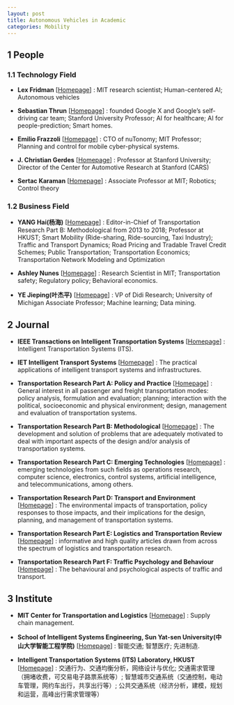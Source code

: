```yaml
---
layout: post
title: Autonomous Vehicles in Academic
categories: Mobility
---
```


## 1 People

### 1.1 Technology Field

- **Lex Fridman** [[Homepage](https://lexfridman.com/)] : MIT research scientist; Human-centered AI; Autonomous vehicles

- **Sebastian Thrun** [[Homepage](http://robots.stanford.edu/index.html)] : founded Google X and Google’s self-driving car team; Stanford University Professor; AI for healthcare; AI for people-prediction; Smart homes.

- **Emilio Frazzoli** [[Homepage](https://ares.lids.mit.edu/)] : CTO of nuTonomy; MIT Professor; Planning and control for mobile cyber-physical systems.

- **J. Christian Gerdes** [[Homepage](https://ddl.stanford.edu/content/j-christian-gerdes)] : Professor at Stanford University; Director of the Center for Automotive Research at Stanford (CARS)

- **Sertac Karaman** [[Homepage](http://karaman.mit.edu/)] : Associate Professor at MIT; Robotics; Control theory

### 1.2 Business Field

- **YANG Hai(杨海)** [[Homepage](http://cehyang.people.ust.hk/)] : Editor-in-Chief of Transportation Research Part B: Methodological from 2013 to 2018; Professor at HKUST; Smart Mobility (Ride-sharing, Ride-sourcing, Taxi Industry); Traffic and Transport Dynamics; Road Pricing and Tradable Travel Credit Schemes; Public Transportation; Transportation Economics; Transportation Network Modeling and Optimization

- **Ashley Nunes** [[Homepage](http://www.ashley-nunes.com/about)] : Research Scientist in MIT; Transportation safety; Regulatory policy; Behavioral economics.

- **YE Jieping(叶杰平)** [[Homepage](https://medicine.umich.edu/dept/dcmb/jieping-ye-phd#websites)] : VP of Didi Research; University of Michigan Associate Professor; Machine learning; Data mining.

## 2 Journal

- **IEEE Transactions on Intelligent Transportation Systems** [[Homepage](https://ieeexplore.ieee.org/xpl/RecentIssue.jsp?punumber=6979)] : Intelligent Transportation Systems (ITS).

- **IET Intelligent Transport Systems** [[Homepage](https://ieeexplore.ieee.org/xpl/RecentIssue.jsp?punumber=4149681)] : The practical applications of intelligent transport systems and infrastructures.

- **Transportation Research Part A: Policy and Practice** [[Homepage](https://www.journals.elsevier.com/transportation-research-part-a-policy-and-practice)] : General interest in all passenger and freight transportation modes: policy analysis, formulation and evaluation; planning; interaction with the political, socioeconomic and physical environment; design, management and evaluation of transportation systems.

- **Transportation Research Part B: Methodological** [[Homepage](https://www.journals.elsevier.com/transportation-research-part-b-methodological)] : The development and solution of problems that are adequately motivated to deal with important aspects of the design and/or analysis of transportation systems.

- **Transportation Research Part C: Emerging Technologies** [[Homepage](https://www.journals.elsevier.com/transportation-research-part-c-emerging-technologies)] : emerging technologies from such fields as operations research, computer science, electronics, control systems, artificial intelligence, and telecommunications, among others.

- **Transportation Research Part D: Transport and Environment** [[Homepage](https://www.journals.elsevier.com/transportation-research-part-d-transport-and-environment)] : The environmental impacts of transportation, policy responses to those impacts, and their implications for the design, planning, and management of transportation systems.

- **Transportation Research Part E: Logistics and Transportation Review** [[Homepage](https://www.journals.elsevier.com/transportation-research-part-e-logistics-and-transportation-review)] : informative and high quality articles drawn from across the spectrum of logistics and transportation research.

- **Transportation Research Part F: Traffic Psychology and Behaviour** [[Homepage](https://www.journals.elsevier.com/transportation-research-part-f-traffic-psychology-and-behaviour/)] : The behavioural and psychological aspects of traffic and transport.

## 3 Institute

- **MIT Center for Transportation and Logistics** [[Homepage](https://ctl.mit.edu/)] : Supply chain management.

- **School of Intelligent Systems Engineering, Sun Yat-sen University(中山大学智能工程学院)** [[Homepage](http://ise.sysu.edu.cn/)] : 智能交通; 智慧医疗; 先进制造.

- **Intelligent Transportation Systems (ITS) Laboratory, HKUST** [[Homepage](https://sites.google.com/view/hkustits/home)] : 交通行为、交通均衡分析，网络设计与优化; 交通需求管理（拥堵收费，可交易电子路票系统等）; 智慧城市交通系统（交通控制，电动车管理，网约车出行，共享出行等）; 公共交通系统（经济分析，建模，规划和运营，高峰出行需求管理等）